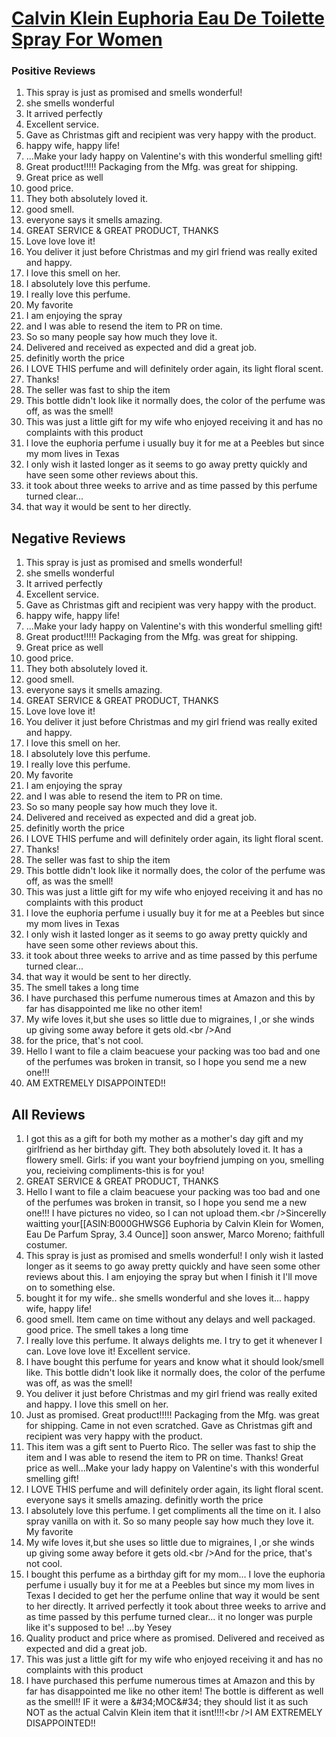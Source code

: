 # [Calvin Klein Euphoria Eau De Toilette Spray For Women](https://products.checkmycream.com/products/Calvin-Klein-Euphoria-Eau-De-Toilette-Spray-For-Women.html)

### Positive Reviews

<ol>
      <li>This spray is just as promised and smells wonderful!  </li>
      <li>she smells wonderful</li>
      <li>It arrived perfectly</li>
      <li>Excellent service.</li>
      <li>Gave as Christmas gift and recipient was very happy with the product.</li>
      <li>happy wife, happy life!</li>
      <li>...Make your lady happy on Valentine&#x27;s with this wonderful smelling gift!</li>
      <li>Great product!!!!! Packaging from the Mfg. was great for shipping.</li>
      <li>Great price as well</li>
      <li>good price.</li>
      <li>They both absolutely loved it.</li>
      <li>good smell.</li>
      <li>everyone says it smells amazing.</li>
      <li>GREAT SERVICE &amp; GREAT PRODUCT, THANKS</li>
      <li>Love love love it!</li>
      <li>You deliver it just before Christmas and my girl friend was really exited and happy.</li>
      <li>I love this smell on her.</li>
      <li>I absolutely love this perfume.</li>
      <li>I really love this perfume.</li>
      <li>My favorite</li>
      <li>I am enjoying the spray</li>
      <li>and I was able to resend the item to PR on time.</li>
      <li>So so many people say how much they love it.</li>
      <li>Delivered and received as expected and did a great job.</li>
      <li>definitly worth the price</li>
      <li>I LOVE THIS perfume and will definitely order again, its light floral scent.</li>
      <li>Thanks!</li>
      <li>The seller was fast to ship the item</li>
      <li>This bottle didn&#x27;t look like it normally does, the color of the perfume was off, as was the smell!</li>
      <li>This was just a little gift for my wife who enjoyed receiving it and has no complaints with this product</li>
      <li>I love the euphoria perfume i usually buy it for me at a Peebles but since my mom lives in Texas</li>
      <li>I only wish it lasted longer as it seems to go away pretty quickly and have seen some other reviews about this.  </li>
      <li>it took about three weeks to arrive and as time passed by this perfume turned clear...</li>
      <li>that way it would be sent to her directly.</li>
</ol>


<h2>Negative Reviews</h2>
<ol>
<li> This spray is just as promised and smells wonderful!  </li>
<li> she smells wonderful</li>
<li> It arrived perfectly</li>
<li> Excellent service.</li>
<li> Gave as Christmas gift and recipient was very happy with the product.</li>
<li> happy wife, happy life!</li>
<li> ...Make your lady happy on Valentine&#x27;s with this wonderful smelling gift!</li>
<li> Great product!!!!! Packaging from the Mfg. was great for shipping.</li>
<li> Great price as well</li>
<li> good price.</li>
<li> They both absolutely loved it.</li>
<li> good smell.</li>
<li> everyone says it smells amazing.</li>
<li> GREAT SERVICE &amp; GREAT PRODUCT, THANKS</li>
<li> Love love love it!</li>
<li> You deliver it just before Christmas and my girl friend was really exited and happy.</li>
<li> I love this smell on her.</li>
<li> I absolutely love this perfume.</li>
<li> I really love this perfume.</li>
<li> My favorite</li>
<li> I am enjoying the spray</li>
<li> and I was able to resend the item to PR on time.</li>
<li> So so many people say how much they love it.</li>
<li> Delivered and received as expected and did a great job.</li>
<li> definitly worth the price</li>
<li> I LOVE THIS perfume and will definitely order again, its light floral scent.</li>
<li> Thanks!</li>
<li> The seller was fast to ship the item</li>
<li> This bottle didn&#x27;t look like it normally does, the color of the perfume was off, as was the smell!</li>
<li> This was just a little gift for my wife who enjoyed receiving it and has no complaints with this product</li>
<li> I love the euphoria perfume i usually buy it for me at a Peebles but since my mom lives in Texas</li>
<li> I only wish it lasted longer as it seems to go away pretty quickly and have seen some other reviews about this.  </li>
<li> it took about three weeks to arrive and as time passed by this perfume turned clear...</li>
<li> that way it would be sent to her directly.</li>
<li> The smell takes a long time</li>
<li> I have purchased this perfume numerous times at Amazon and this by far has disappointed me like no other item!</li>
<li> My wife loves it,but she uses so little due to migraines, I ,or she winds up giving some away before it gets old.&lt;br /&gt;And</li>
<li> for the price, that&#x27;s not cool.</li>
<li> Hello I want to file a claim beacuese your packing was too bad and one of the perfumes was broken in transit, so I hope you send me a new one!!!</li>
<li> AM EXTREMELY DISAPPOINTED!!</li>
</ol>

<h2>All Reviews</h2>

<ol>
    <li> I got this as a gift for both my mother as a mother&#x27;s day gift and my girlfriend as her birthday gift. They both absolutely loved it. It has a flowery smell. Girls: if you want your boyfriend jumping on you, smelling you, recieiving compliments-this is for you!</li>
    <li> GREAT SERVICE &amp; GREAT PRODUCT, THANKS</li>
    <li> Hello I want to file a claim beacuese your packing was too bad and one of the perfumes was broken in transit, so I hope you send me a new one!!! I have pictures no video, so I can not upload them.&lt;br /&gt;Sincerelly waitting your[[ASIN:B000GHWSG6 Euphoria by Calvin Klein for Women, Eau De Parfum Spray, 3.4 Ounce]] soon answer, Marco Moreno; faithfull costumer.</li>
    <li> This spray is just as promised and smells wonderful!  I only wish it lasted longer as it seems to go away pretty quickly and have seen some other reviews about this.  I am enjoying the spray but when I finish it I&#x27;ll move on to something else.</li>
    <li> bought it for my wife..  she smells wonderful and she loves it...  happy wife, happy life!</li>
    <li> good smell. Item came on time without any delays and well packaged. good price. The smell takes a long time</li>
    <li> I really love this perfume. It always delights me. I try to get it whenever I can. Love love love it! Excellent service.</li>
    <li> I have bought this perfume for years and know what it should look/smell like. This bottle didn&#x27;t look like it normally does, the color of the perfume was off, as was the smell!</li>
    <li> You deliver it just before Christmas and my girl friend was really exited and happy. I love this smell on her.</li>
    <li> Just as promised. Great product!!!!! Packaging from the Mfg. was great for shipping. Came in not even scratched. Gave as Christmas gift and recipient was very happy with the product.</li>
    <li> This item was a gift sent to Puerto Rico. The seller was fast to ship the item and I was able to resend the item to PR on time. Thanks! Great price as well...Make your lady happy on Valentine&#x27;s with this wonderful smelling gift!</li>
    <li> I LOVE THIS perfume and will definitely order again, its light floral scent. everyone says it smells amazing. definitly worth the price</li>
    <li> I absolutely love this perfume. I get compliments all the time on it. I also spray vanilla on with it. So so many people say how much they love it. My favorite</li>
    <li> My wife loves it,but she uses so little due to migraines, I ,or she winds up giving some away before it gets old.&lt;br /&gt;And for the price, that&#x27;s not cool.</li>
    <li> I bought this perfume as a birthday gift for my mom... I love the euphoria perfume i usually buy it for me at a Peebles but since my mom lives in Texas I decided to get her the perfume online that way it would be sent to her directly. It arrived perfectly it took about three weeks to arrive and as time passed by this perfume turned clear... it no longer was purple like it&#x27;s supposed to be! ...by Yesey</li>
    <li> Quality product and price where as promised. Delivered and received as expected and did a great job.</li>
    <li> This was just a little gift for my wife who enjoyed receiving it and has no complaints with this product</li>
    <li> I have purchased this perfume numerous times at Amazon and this by far has disappointed me like no other item! The bottle is different as well as the smell!!  IF it were a &amp;#34;MOC&amp;#34; they should list it as such NOT as the actual Calvin Klein item that it isnt!!!!&lt;br /&gt;I AM EXTREMELY DISAPPOINTED!!</li>
</ol>




